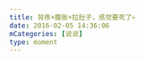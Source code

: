 ```yaml
---
title: 背疼+腹胀+拉肚子，感觉要死了💀
date: 2016-02-05 14:36:06
mCategories: [说说]
type: moment
---
```


<div id="pics-20160205143606"></div>

<script>
var data = [
    {"link": "2016-02-05_000000.jpeg", "type": "shuoshuo"}
];
picsRender(data, "pics-20160205143606");
</script>
